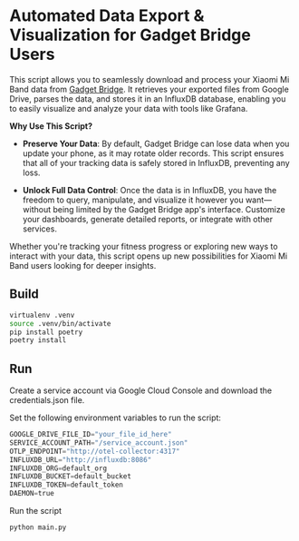 # Automated Data Export & Visualization for Gadget Bridge Users

This script allows you to seamlessly download and process your Xiaomi Mi Band data from [Gadget Bridge](https://gadgetbridge.org/). It retrieves your exported files from Google Drive, parses the data, and stores it in an InfluxDB database, enabling you to easily visualize and analyze your data with tools like Grafana.

**Why Use This Script?**

- **Preserve Your Data**: By default, Gadget Bridge can lose data when you update your phone, as it may rotate older records. This script ensures that all of your tracking data is safely stored in InfluxDB, preventing any loss.
  
- **Unlock Full Data Control**: Once the data is in InfluxDB, you have the freedom to query, manipulate, and visualize it however you want—without being limited by the Gadget Bridge app's interface. Customize your dashboards, generate detailed reports, or integrate with other services.

Whether you're tracking your fitness progress or exploring new ways to interact with your data, this script opens up new possibilities for Xiaomi Mi Band users looking for deeper insights.

## Build
```sh
virtualenv .venv
source .venv/bin/activate
pip install poetry
poetry install
```

## Run

Create a service account via Google Cloud Console and download the credentials.json file.

Set the following environment variables to run the script:

```python
GOOGLE_DRIVE_FILE_ID="your_file_id_here"
SERVICE_ACCOUNT_PATH="/service_account.json"
OTLP_ENDPOINT="http://otel-collector:4317"
INFLUXDB_URL="http://influxdb:8086"
INFLUXDB_ORG=default_org
INFLUXDB_BUCKET=default_bucket
INFLUXDB_TOKEN=default_token
DAEMON=true
```

Run the script

```sh
python main.py
```
